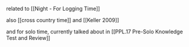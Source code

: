 related to [[Night - For Logging Time]]

also [[cross country time]] and [[Keller 2009]]

and for solo time, currently talked about in [[PPL.17 Pre-Solo Knowledge Test and Review]]